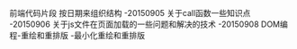 前端代码片段
按日期来组织结构
-20150905
	关于call函数一些知识点
-20150906
	关于js文件在页面加载的一些问题和解决的技术
-20150908
	DOM编程-重绘和重排版
		     -最小化重绘和重排版